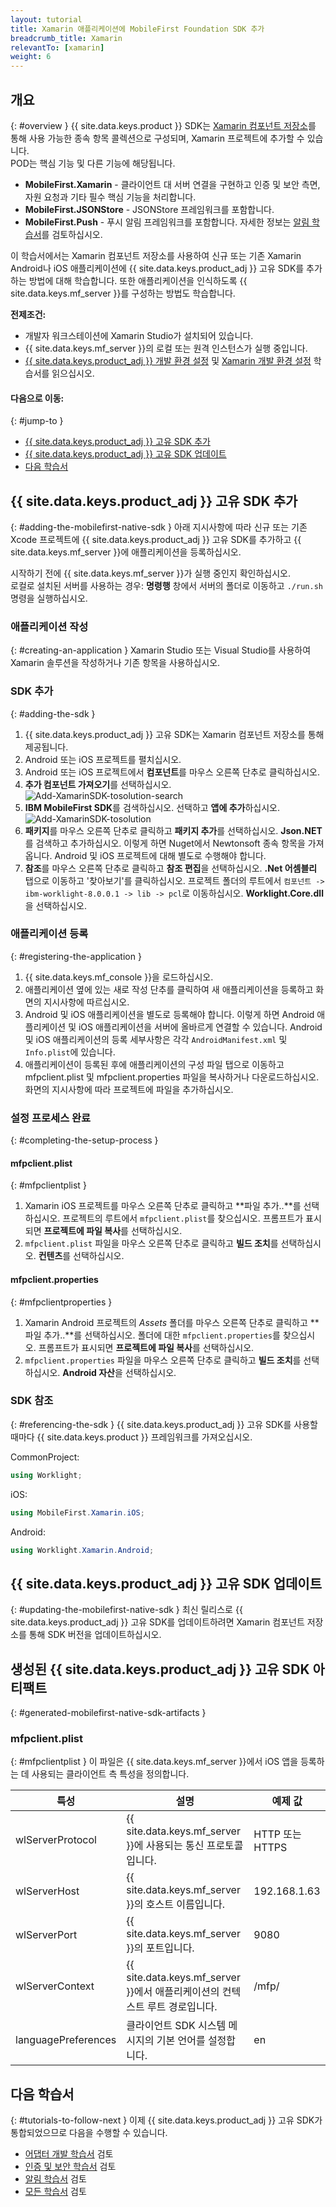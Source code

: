 ```yaml
---
layout: tutorial
title: Xamarin 애플리케이션에 MobileFirst Foundation SDK 추가
breadcrumb_title: Xamarin
relevantTo: [xamarin]
weight: 6
---
```

<!-- NLS_CHARSET=UTF-8 -->
## 개요
{: #overview }
{{ site.data.keys.product }} SDK는 [Xamarin 컴포넌트 저장소](https://components.xamarin.com/)를 통해 사용 가능한 종속 항목 콜렉션으로 구성되며, Xamarin 프로젝트에 추가할 수 있습니다.   
POD는 핵심 기능 및 다른 기능에 해당됩니다. 

* **MobileFirst.Xamarin** - 클라이언트 대 서버 연결을 구현하고 인증 및 보안 측면, 자원 요청과 기타 필수 핵심 기능을 처리합니다. 
* **MobileFirst.JSONStore** - JSONStore 프레임워크를 포함합니다.   
* **MobileFirst.Push** - 푸시 알림 프레임워크를 포함합니다. 자세한 정보는 [알림 학습서](../../../notifications/)를 검토하십시오. 

이 학습서에서는 Xamarin 컴포넌트 저장소를 사용하여 신규 또는 기존 Xamarin Android나 iOS 애플리케이션에 {{ site.data.keys.product_adj }} 고유 SDK를 추가하는 방법에 대해 학습합니다. 또한 애플리케이션을 인식하도록 {{ site.data.keys.mf_server }}를 구성하는 방법도 학습합니다. 

**전제조건:**

- 개발자 워크스테이션에 Xamarin Studio가 설치되어 있습니다.   
- {{ site.data.keys.mf_server }}의 로컬 또는 원격 인스턴스가 실행 중입니다. 
- [{{ site.data.keys.product_adj }} 개발 환경 설정](../../../installation-configuration/development/) 및 [Xamarin 개발 환경 설정](../../../installation-configuration/development/xamarin/) 학습서를 읽으십시오. 

#### 다음으로 이동:
{: #jump-to }
- [{{ site.data.keys.product_adj }} 고유 SDK 추가](#adding-the-mobilefirst-native-sdk)
- [{{ site.data.keys.product_adj }} 고유 SDK 업데이트](#updating-the-mobilefirst-native-sdk)
- [다음 학습서](#tutorials-to-follow-next)

## {{ site.data.keys.product_adj }} 고유 SDK 추가
{: #adding-the-mobilefirst-native-sdk }
아래 지시사항에 따라 신규 또는 기존 Xcode 프로젝트에 {{ site.data.keys.product_adj }} 고유 SDK를 추가하고 {{ site.data.keys.mf_server }}에 애플리케이션을 등록하십시오. 

시작하기 전에 {{ site.data.keys.mf_server }}가 실행 중인지 확인하십시오.   
로컬로 설치된 서버를 사용하는 경우: **명령행** 창에서 서버의 폴더로 이동하고 `./run.sh` 명령을 실행하십시오. 

### 애플리케이션 작성
{: #creating-an-application }
Xamarin Studio 또는 Visual Studio를 사용하여 Xamarin 솔루션을 작성하거나 기존 항목을 사용하십시오. 

### SDK 추가
{: #adding-the-sdk }
1. {{ site.data.keys.product_adj }} 고유 SDK는 Xamarin 컴포넌트 저장소를 통해 제공됩니다. 
2. Android 또는 iOS 프로젝트를 펼치십시오. 
3. Android 또는 iOS 프로젝트에서 **컴포넌트**를 마우스 오른쪽 단추로 클릭하십시오. 
4. **추가 컴포넌트 가져오기**를 선택하십시오. ![Add-XamarinSDK-tosolution-search](Add-Xamarin-tosolution.png)
5. **IBM MobileFirst SDK**를 검색하십시오. 선택하고 **앱에 추가**하십시오.
![Add-XamarinSDK-tosolution](Add-XamarinSDK-toApp.png)
6. **패키지**를 마우스 오른쪽 단추로 클릭하고 **패키지 추가**를 선택하십시오. **Json.NET**를 검색하고 추가하십시오. 이렇게 하면 Nuget에서 Newtonsoft 종속 항목을 가져옵니다. Android 및 iOS 프로젝트에 대해 별도로 수행해야 합니다. 
7. **참조**를 마우스 오른쪽 단추로 클릭하고 **참조 편집**을 선택하십시오. **.Net 어셈블리** 탭으로 이동하고 '찾아보기'를 클릭하십시오. 프로젝트 폴더의 루트에서 `컴포넌트 -> ibm-worklight-8.0.0.1 -> lib -> pcl`로 이동하십시오. **Worklight.Core.dll**을 선택하십시오. 

### 애플리케이션 등록
{: #registering-the-application }
1. {{ site.data.keys.mf_console }}을 로드하십시오. 
2. 애플리케이션 옆에 있는 새로 작성 단추를 클릭하여 새 애플리케이션을 등록하고 화면의 지시사항에 따르십시오. 
3. Android 및 iOS 애플리케이션을 별도로 등록해야 합니다. 이렇게 하면 Android 애플리케이션 및 iOS 애플리케이션을 서버에 올바르게 연결할 수 있습니다. Android 및 iOS 애플리케이션의 등록 세부사항은 각각 `AndroidManifest.xml` 및 `Info.plist`에 있습니다. 
3. 애플리케이션이 등록된 후에 애플리케이션의 구성 파일 탭으로 이동하고 mfpclient.plist 및 mfpclient.properties 파일을 복사하거나 다운로드하십시오. 화면의 지시사항에 따라 프로젝트에 파일을 추가하십시오. 

### 설정 프로세스 완료
{: #completing-the-setup-process }
#### mfpclient.plist
{: #mfpclientplist }
1. Xamarin iOS 프로젝트를 마우스 오른쪽 단추로 클릭하고 **파일 추가..**를 선택하십시오. 프로젝트의 루트에서 `mfpclient.plist`를 찾으십시오. 프롬프트가 표시되면 **프로젝트에 파일 복사**를 선택하십시오. 
2. `mfpclient.plist` 파일을 마우스 오른쪽 단추로 클릭하고 **빌드 조치**를 선택하십시오. **컨텐츠**를 선택하십시오. 

#### mfpclient.properties
{: #mfpclientproperties }
1. Xamarin Android 프로젝트의 *Assets* 폴더를 마우스 오른쪽 단추로 클릭하고 **파일 추가..**를 선택하십시오. 폴더에 대한 `mfpclient.properties`를 찾으십시오. 프롬프트가 표시되면 **프로젝트에 파일 복사**를 선택하십시오. 
2. `mfpclient.properties` 파일을 마우스 오른쪽 단추로 클릭하고 **빌드 조치**를 선택하십시오. **Android 자산**을 선택하십시오. 

### SDK 참조
{: #referencing-the-sdk }
{{ site.data.keys.product_adj }} 고유 SDK를 사용할 때마다 {{ site.data.keys.product }} 프레임워크를 가져오십시오. 

CommonProject:

```csharp
using Worklight;
```

iOS:

```csharp
using MobileFirst.Xamarin.iOS;
```

Android:

```csharp
using Worklight.Xamarin.Android;
```

## {{ site.data.keys.product_adj }} 고유 SDK 업데이트
{: #updating-the-mobilefirst-native-sdk }
최신 릴리스로 {{ site.data.keys.product_adj }} 고유 SDK를 업데이트하려면 Xamarin 컴포넌트 저장소를 통해 SDK 버전을 업데이트하십시오. 

## 생성된 {{ site.data.keys.product_adj }} 고유 SDK 아티팩트
{: #generated-mobilefirst-native-sdk-artifacts }
### mfpclient.plist
{: #mfpclientplist }
이 파일은 {{ site.data.keys.mf_server }}에서 iOS 앱을 등록하는 데 사용되는 클라이언트 측 특성을 정의합니다. 

| 특성            | 설명                                                         | 예제 값 |
|---------------------|---------------------------------------------------------------------|----------------|
| wlServerProtocol    | {{ site.data.keys.mf_server }}에 사용되는 통신 프로토콜입니다.             | HTTP 또는 HTTPS  |
| wlServerHost        | {{ site.data.keys.mf_server }}의 호스트 이름입니다.                            | 192.168.1.63   |
| wlServerPort        | {{ site.data.keys.mf_server }}의 포트입니다.                                 | 9080           |
| wlServerContext     | {{ site.data.keys.mf_server }}에서 애플리케이션의 컨텍스트 루트 경로입니다.  | /mfp/          |
| languagePreferences | 클라이언트 SDK 시스템 메시지의 기본 언어를 설정합니다.            | en             |

## 다음 학습서
{: #tutorials-to-follow-next }
이제 {{ site.data.keys.product_adj }} 고유 SDK가 통합되었으므로 다음을 수행할 수 있습니다. 

- [어댑터 개발 학습서](../../../adapters/) 검토
- [인증 및 보안 학습서](../../../authentication-and-security/) 검토
- [알림 학습서](../../../notifications/) 검토
- [모든 학습서](../../../all-tutorials) 검토
